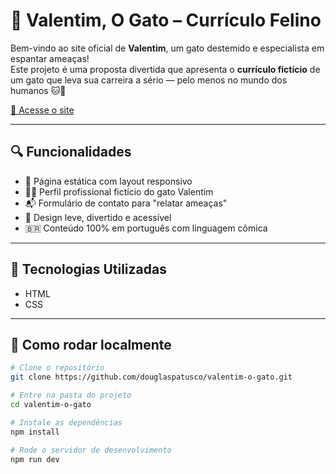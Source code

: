 # 🐾 Valentim, O Gato – Currículo Felino

Bem-vindo ao site oficial de **Valentim**, um gato destemido e especialista em espantar ameaças!  
Este projeto é uma proposta divertida que apresenta o **currículo fictício** de um gato que leva sua carreira a sério — pelo menos no mundo dos humanos 🐱💼

[🔗 Acesse o site](https://valentim-o-gato.vercel.app/)

---

## 🔍 Funcionalidades

- 📄 Página estática com layout responsivo
- 🧑‍💼 Perfil profissional fictício do gato Valentim
- 📬 Formulário de contato para "relatar ameaças"
- 🎨 Design leve, divertido e acessível
- 🇧🇷 Conteúdo 100% em português com linguagem cômica

---

## 🚀 Tecnologias Utilizadas

- HTML
- CSS

---

## 📁 Como rodar localmente

```bash
# Clone o repositório
git clone https://github.com/douglaspatusco/valentim-o-gato.git

# Entre na pasta do projeto
cd valentim-o-gato

# Instale as dependências
npm install

# Rode o servidor de desenvolvimento
npm run dev
